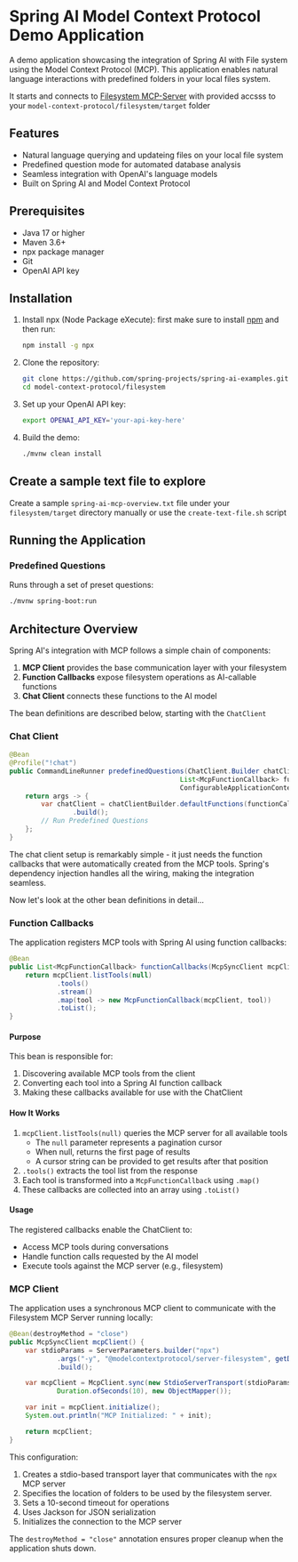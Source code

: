 # Spring AI Model Context Protocol Demo Application

A demo application showcasing the integration of Spring AI with File system using the Model Context Protocol (MCP). 
This application enables natural language interactions with predefined folders in your local files system.

It starts and connects to [Filesystem MCP-Server](https://github.com/modelcontextprotocol/servers/tree/main/src/filesystem) with provided accsss to your `model-context-protocol/filesystem/target` folder

## Features

- Natural language querying and updateing files on your local file system
- Predefined question mode for automated database analysis
- Seamless integration with OpenAI's language models
- Built on Spring AI and Model Context Protocol

## Prerequisites

- Java 17 or higher
- Maven 3.6+
- npx package manager
- Git
- OpenAI API key

## Installation

1. Install npx (Node Package eXecute):
   first make sure to install [npm](https://docs.npmjs.com/downloading-and-installing-node-js-and-npm)
   and then run:
   ```bash
   npm install -g npx
   ```

2. Clone the repository:
   ```bash
   git clone https://github.com/spring-projects/spring-ai-examples.git
   cd model-context-protocol/filesystem
   ```

3. Set up your OpenAI API key:
   ```bash
   export OPENAI_API_KEY='your-api-key-here'
   ```

4. Build the demo:
   ```bash
   ./mvnw clean install
   ```

## Create a sample text file to explore

Create a sample `spring-ai-mcp-overview.txt` file under your `filesystem/target` directory manually or use the `create-text-file.sh` script


## Running the Application

### Predefined Questions
Runs through a set of preset questions:
```bash
./mvnw spring-boot:run
```

## Architecture Overview

Spring AI's integration with MCP follows a simple chain of components:

1. **MCP Client** provides the base communication layer with your filesystem
2. **Function Callbacks** expose filesystem operations as AI-callable functions
3. **Chat Client** connects these functions to the AI model

The bean definitions are described below, starting with the `ChatClient`

### Chat Client

```java
@Bean
@Profile("!chat")
public CommandLineRunner predefinedQuestions(ChatClient.Builder chatClientBuilder,
                                           List<McpFunctionCallback> functionCallbacks,
                                           ConfigurableApplicationContext context) {
    return args -> {
        var chatClient = chatClientBuilder.defaultFunctions(functionCallbacks)
                .build();
        // Run Predefined Questions
    };
}
```

The chat client setup is remarkably simple - it just needs the function callbacks that were automatically created from the MCP tools. Spring's dependency injection handles all the wiring, making the integration seamless.

Now let's look at the other bean definitions in detail...

### Function Callbacks

The application registers MCP tools with Spring AI using function callbacks:

```java
@Bean
public List<McpFunctionCallback> functionCallbacks(McpSyncClient mcpClient) {
    return mcpClient.listTools(null)
            .tools()
            .stream()
            .map(tool -> new McpFunctionCallback(mcpClient, tool))
            .toList();
}
```

#### Purpose

This bean is responsible for:
1. Discovering available MCP tools from the client
2. Converting each tool into a Spring AI function callback
3. Making these callbacks available for use with the ChatClient


#### How It Works

1. `mcpClient.listTools(null)` queries the MCP server for all available tools
   - The `null` parameter represents a pagination cursor
   - When null, returns the first page of results
   - A cursor string can be provided to get results after that position
2. `.tools()` extracts the tool list from the response
3. Each tool is transformed into a `McpFunctionCallback` using `.map()`
4. These callbacks are collected into an array using `.toList()`

#### Usage

The registered callbacks enable the ChatClient to:
- Access MCP tools during conversations
- Handle function calls requested by the AI model
- Execute tools against the MCP server (e.g., filesystem)


### MCP Client 

The application uses a synchronous MCP client to communicate with the Filesystem MCP Server running locally:

```java
@Bean(destroyMethod = "close")
public McpSyncClient mcpClient() {
    var stdioParams = ServerParameters.builder("npx")
            .args("-y", "@modelcontextprotocol/server-filesystem", getDbPath())
            .build();

    var mcpClient = McpClient.sync(new StdioServerTransport(stdioParams),
            Duration.ofSeconds(10), new ObjectMapper());

    var init = mcpClient.initialize();
    System.out.println("MCP Initialized: " + init);

    return mcpClient;
}
```

This configuration:
1. Creates a stdio-based transport layer that communicates with the `npx` MCP server
2. Specifies the location of folders to be used by the filesystem server.
3. Sets a 10-second timeout for operations
4. Uses Jackson for JSON serialization
5. Initializes the connection to the MCP server

The `destroyMethod = "close"` annotation ensures proper cleanup when the application shuts down.
